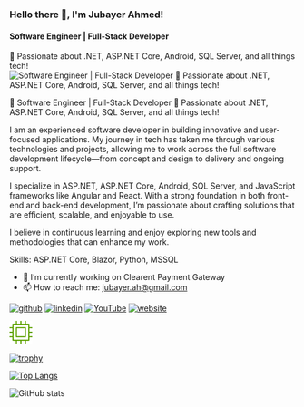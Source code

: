### Hello there 👋, I'm Jubayer Ahmed!
#### Software Engineer | Full-Stack Developer 
🔹 Passionate about .NET, ASP.NET Core, Android, SQL Server, and all things tech!
![Software Engineer | Full-Stack Developer 🔹 Passionate about .NET, ASP.NET Core, Android, SQL Server, and all things tech!](https://media.licdn.com/dms/image/v2/D5616AQGxn4VIJdD4Aw/profile-displaybackgroundimage-shrink_350_1400/profile-displaybackgroundimage-shrink_350_1400/0/1730782438881?e=1736380800&v=beta&t=mKn5mMO_PiJ_KEt866TkivHHKV-NA-oMt243GPfKbXA)

🔹 Software Engineer | Full-Stack Developer
🔹 Passionate about .NET, ASP.NET Core, Android, SQL Server, and all things tech!

I am an experienced software developer in building innovative and user-focused applications. My journey in tech has taken me through various technologies and projects, allowing me to work across the full software development lifecycle—from concept and design to delivery and ongoing support.

I specialize in ASP.NET, ASP.NET Core, Android, SQL Server, and JavaScript frameworks like Angular and React. With a strong foundation in both front-end and back-end development, I’m  passionate about crafting solutions that are efficient, scalable, and enjoyable to use.

I believe in continuous learning and enjoy exploring new tools and methodologies that can enhance my work.

Skills: ASP.NET Core, Blazor, Python, MSSQL

- 🔭 I’m currently working on Clearent Payment Gateway 
- 📫 How to reach me: jubayer.ah@gmail.com 


[<img src='https://cdn.jsdelivr.net/npm/simple-icons@3.0.1/icons/github.svg' alt='github' height='40'>](https://github.com/https://github.com/jubayerdevs)  [<img src='https://cdn.jsdelivr.net/npm/simple-icons@3.0.1/icons/linkedin.svg' alt='linkedin' height='40'>](https://www.linkedin.com/in/https://www.linkedin.com/in/jubayerahmed/)  [<img src='https://cdn.jsdelivr.net/npm/simple-icons@3.0.1/icons/youtube.svg' alt='YouTube' height='40'>](https://www.youtube.com/channel/https://www.youtube.com/@codemagnets7208)  [<img src='https://cdn.jsdelivr.net/npm/simple-icons@3.0.1/icons/icloud.svg' alt='website' height='40'>](https://jubayerdevs.blogspot.com/)  

<a href='https://docs.github.com/en/developers'><img src='https://raw.githubusercontent.com/acervenky/animated-github-badges/master/assets/devbadge.gif' width='40' height='40'></a> 

[![trophy](https://github-profile-trophy.vercel.app/?username=https://github.com/jubayerdevs)](https://github.com/ryo-ma/github-profile-trophy)

[![Top Langs](https://github-readme-stats.vercel.app/api/top-langs/?username=https://github.com/jubayerdevs)](https://github.com/anuraghazra/github-readme-stats)

![GitHub stats](https://github-readme-stats.vercel.app/api?username=https://github.com/jubayerdevs&show_icons=true)  



<!--
**jubayerdevs/jubayerdevs** is a ✨ _special_ ✨ repository because its `README.md` (this file) appears on your GitHub profile.

Here are some ideas to get you started:

- 🔭 I’m currently working on ...
- 🌱 I’m currently learning ...
- 👯 I’m looking to collaborate on ...
- 🤔 I’m looking for help with ...
- 💬 Ask me about ...
- 📫 How to reach me: ...
- 😄 Pronouns: ...
- ⚡ Fun fact: ...
-->
